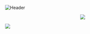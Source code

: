 ![Header](https://user-images.githubusercontent.com/65062119/187357095-682d8690-ce54-4a60-9699-748f56cc0ce6.png)

<div align="center">
  <a href="#"><img src="https://user-images.githubusercontent.com/65062119/187359585-621c5637-6e39-4052-8451-d790f19006bf.png"></img></a>
</div>

<img src="https://bstats.org/signatures/bukkit/EpicChatPRO.svg"><img/>
